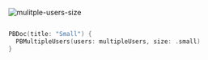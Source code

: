 ![mulitple-users-size](https://github.com/powerhome/playbook/assets/92755007/5c15b862-fb32-4e0a-a826-bc25b1db555e)

```swift

PBDoc(title: "Small") {
  PBMultipleUsers(users: multipleUsers, size: .small)
}

```
